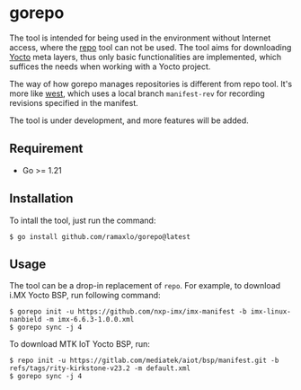 # gorepo

The tool is intended for being used in the environment without Internet access,
where the [repo][1] tool can not be used. The tool aims for downloading [Yocto][2]
meta layers, thus only basic functionalities are implemented, which suffices
the needs when working with a Yocto project.

The way of how gorepo manages repositories is different from repo tool. It's more
like [west][3], which uses a local branch `manifest-rev` for recording revisions
specified in the manifest.

The tool is under development, and more features will be added.

## Requirement
* Go >= 1.21

## Installation
To intall the tool, just run the command:

    $ go install github.com/ramaxlo/gorepo@latest

## Usage
The tool can be a drop-in replacement of `repo`. For example, to download i.MX
Yocto BSP, run following command:

    $ gorepo init -u https://github.com/nxp-imx/imx-manifest -b imx-linux-nanbield -m imx-6.6.3-1.0.0.xml
    $ gorepo sync -j 4

To download MTK IoT Yocto BSP, run:

    $ repo init -u https://gitlab.com/mediatek/aiot/bsp/manifest.git -b refs/tags/rity-kirkstone-v23.2 -m default.xml
    $ gorepo sync -j 4

[1]: https://android.googlesource.com/tools/repo
[2]: https://www.yoctoproject.org
[3]: https://docs.zephyrproject.org/latest/develop/west/index.html
